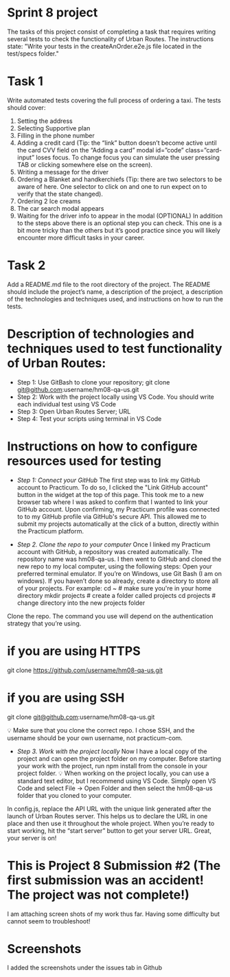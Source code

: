 # Sprint 8 project 

The tasks of this project consist of completing a task that requires writing several tests to check the functionality of Urban Routes. The instructions state: "Write your tests in the createAnOrder.e2e.js file located in the test/specs folder."

# Task 1 
Write automated tests covering the full process of ordering a taxi. The tests should cover:

1. Setting the address
2. Selecting Supportive plan
3. Filling in the phone number
4. Adding a credit card (Tip: the “link” button doesn’t become active until the card CVV field on the “Adding a card” modal id=”code” class=”card-input” loses focus. To change focus you can simulate the user pressing TAB or clicking somewhere else on the screen).
5. Writing a message for the driver
6. Ordering a Blanket and handkerchiefs (Tip: there are two selectors to be aware of here. One selector to click on and one to run expect on to verify that the state changed).
7. Ordering 2 Ice creams
8. The car search modal appears
9. Waiting for the driver info to appear in the modal (OPTIONAL) In addition to the steps above there is an optional step you can check. This one is a bit more tricky than the others but it’s good practice since you will likely encounter more difficult tasks in your career. 

# Task 2
Add a README.md file to the root directory of the project. The README should include the project’s name, a description of the project, a description of the technologies and techniques used, and instructions on how to run the tests.

 # Description of technologies and techniques used to test functionality of Urban Routes:

- Step 1: Use GitBash to clone your repository; git clone git@github.com:username/hm08-qa-us.git
- Step 2: Work with the project locally using VS Code. You should write each individual test using VS Code
- Step 3: Open Urban Routes Server; URL 
- Step 4: Test your scripts using terminal in VS Code

# Instructions on how to configure resources used for testing

- *Step 1: Connect your GitHub*
The first step was to link my GitHub account to Practicum. To do so, I clicked the "Link GitHub account" button in the widget at the top of this page. This took me to a new browser tab where I was asked to confirm that I wanted to link your GitHub account. Upon confirming, my Practicum profile was connected to to my GitHub profile via GitHub's secure API. This allowed me to submit my projects automatically at the click of a button, directly within the Practicum platform.

- *Step 2. Clone the repo to your computer*
Once I linked my Practicum account with GitHub, a repository was created automatically. The repository name was hm08-qa-us.
I then went to GitHub and cloned the new repo to my local computer, using the following steps:
Open your preferred terminal emulator. If you’re on Windows, use Git Bash (I am on windows).
If you haven’t done so already, create a directory to store all of your projects. For example:
 cd ~               # make sure you're in your home directory
 mkdir projects     # create a folder called projects
 cd projects        # change directory into the new projects folder
  
Clone the repo. The command you use will depend on the authentication strategy that you’re using.
 # if you are using HTTPS
 git clone https://github.com/username/hm08-qa-us.git
 
 # if you are using SSH
 git clone git@github.com:username/hm08-qa-us.git
  
💡 Make sure that you clone the correct repo. I chose SSH, and the username should be your own username, not practicum-com.

- *Step 3. Work with the project locally*
Now I have a local copy of the project and can open the project folder on my computer.
Before starting your work with the project, run npm install from the console in your project folder.
💡 When working on the project locally, you can use a standard text editor, but I recommend using VS Code. Simply open VS Code and select File → Open Folder and then select the hm08-qa-us folder that you cloned to your computer.

In config.js, replace the API URL with the unique link generated after the launch of Urban Routes server. This helps us to declare the URL in one place and then use it throughout the whole project.
When you’re ready to start working, hit the “start server” button to get your server URL.
Great, your server is on!

# This is Project 8 Submission #2 (The first submission was an accident! The project was not complete!)
I am attaching screen shots of my work thus far. Having some difficulty but cannot seem to troubleshoot! 

# Screenshots
I added the screenshots under the issues tab in Github